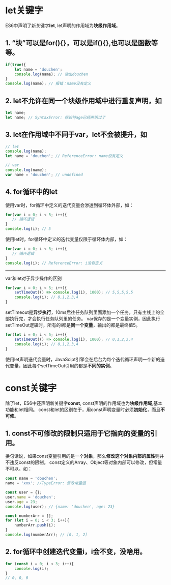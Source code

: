 # let关键字
ES6中声明了新关键字**let**, let声明的作用域为**块级作用域**。
## 1. “块”可以是for(){}，可以是if(){},也可以是函数等等。
```Javascript
if(true){
    let name = 'douchen';
    console.log(name); // 输出douchen
}
console.log(name); // 报错：name没有定义
```

## 2. let不允许在同一个块级作用域中进行重复声明，如
```JavaScript
let name;
let name; // SyntaxError: 标识符age已经声明过了
```

## 3. let在作用域中不同于var，let不会被提升，如
```JavaScript
// let
console.log(name);
let name = 'douchen'; // ReferenceError: name没有定义

// var
console.log(name);
var name = 'douchen'; // undefined
```

## 4. for循环中的let
使用var时，for循环中定义的迭代变量会渗透到循环体外部，如：
```JavaScript
for(var i = 0; i < 5; i++){
   // 循环逻辑
}
console.log(i); // 5
```
使用let时，for循环中定义的迭代变量仅限于循环体内部，如：
```JavaScript
for(var i = 0; i < 5; i++){
   // 循环逻辑
}
console.log(i); // ReferenceError: i没有定义
```
---
var和let对于异步操作的区别
```JavaScript
for(var i = 0; i < 5; i++){
    setTimeOut(() => console.log(i), 1000); // 5,5,5,5,5 
    console.log(i); // 0,1,2,3,4
}
```
setTimeout是**异步执行**，10ms后往任务队列里面添加一个任务，只有主线上的全部执行完，才会执行任务队列里的任务。
var保存的是一个变量实例，因此执行setTimeOut逻辑时，所有的i都是**同一个变量**，输出的都是最终值5。

```JavaScript
for(let i = 0; i < 5; i++){
    setTimeOut(() => console.log(i), 1000); // 0,1,2,3,4 
    console.log(i); // 0,1,2,3,4
}
```
使用let声明迭代变量时，JavaScipt引擎会在后台为每个迭代循环声明一个新的迭代变量，因此每个setTimeOut引用的都是**不同的实例**。

# const关键字
除了let，ES6中还声明新关键字**const**, const声明的作用域也为**块级作用域**,基本功能和let相同。
const和let的区别在于，用const声明变量时必须**初始化**，而且**不可修**。

## 1. const不可修改的限制只适用于它指向的变量的引用。
换句话说，如果const变量引用的是一个**对象**，那么**修改这个对象内部的属性**则并不违反const的限制。
const定义的Array、Object等对象内部可以修改，但常量不可以。如：
```JavaScript
const name = 'douchen';
name = 'xxx'; //TypeError: 修改常量值

const user = {};
user.name = 'douchen';
user.age = 23;
console.log(user); // {name: 'douchen', age: 23}

const numberArr = [];
for (let i = 0; i < 3; i++){
    numberArr.push(i);
}
console.log(numberArr); // [0, 1, 2]
```

## 2. for循环中创建迭代变量i，i会不变，没啥用。
```JavaScript
for (const i = 0; i < 3; i++){
    console.log(i); 
}
// 0, 0, 0
```